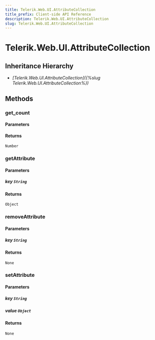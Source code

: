 ```yaml
---
title: Telerik.Web.UI.AttributeCollection
title_prefix: Client-side API Reference
description: Telerik.Web.UI.AttributeCollection
slug: Telerik.Web.UI.AttributeCollection
---
```


# Telerik.Web.UI.AttributeCollection  

## Inheritance Hierarchy

* *[Telerik.Web.UI.AttributeCollection]({%slug Telerik.Web.UI.AttributeCollection%})*


## Methods

### get_count

#### Parameters

#### Returns

`Number` 

### getAttribute

#### Parameters

##### key `String`

#### Returns

`Object` 

### removeAttribute

#### Parameters

##### key `String` 

#### Returns

`None` 

### setAttribute

#### Parameters

##### key `String`

##### value `Object`

#### Returns

`None` 



